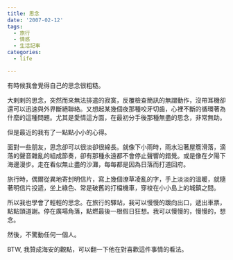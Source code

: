 ```yaml
---
title: 思念
date: '2007-02-12'
tags:
  - 旅行
  - 情感
  - 生活記事
categories:
  - life

---
```

有時候我會覺得自己的思念很粗糙。  
  
大剌剌的思念，突然而來無法排遣的寂寞，反覆檢查簡訊的無謂動作，沒帶耳機卻還可以迅速與外界斷絕聯絡。又想起某幾個夜那種咬牙切齒，心裡不斷的循環著為什麼的這種問題。尤其是愛情這方面，在最初分手後那種無盡的思念，非常無助。  
  
但是最近的我有了一點點小小的心得。  
  
面對一些朋友，思念卻可以很淡卻很綿長。就像下小雨時，雨水沿著屋簷滑落，滴落的聲音雜亂的組成節奏，卻有那種永遠都不會停止聲響的錯覺。或是像在夕陽下海邊漫步。走在看似無止盡的沙灘，每每都是因為日落而打道回府。  
  
旅行時，偶爾從異地寄封明信片，寫上幾個潦草凌亂的字，手上淡淡的溫暖，就隨著明信片投遞，坐上綠色、常是破舊的打檔機車，穿梭在小小島上的城鎮之間。  
  
所以我也學會了輕輕的思念。在旅行的驛站，我可以慢慢的踱向出口，遞出車票，點點頭道謝。停在廣場角落，點燃最後一根假日狂想。我可以慢慢的，慢慢的，想念。  
  
然後，不驚動任何一個人。  
  
BTW, 我贊成海安的觀點，可以翻一下他在對喜歡這件事情的看法。